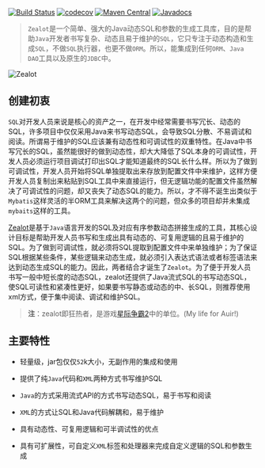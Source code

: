 [![Build Status](https://secure.travis-ci.org/blinkfox/zealot.svg)](https://travis-ci.org/blinkfox/zealot) [![codecov](https://codecov.io/gh/blinkfox/zealot/branch/master/graph/badge.svg)](https://codecov.io/gh/blinkfox/zealot) [![Maven Central](https://img.shields.io/maven-central/v/com.blinkfox/zealot.svg)](http://search.maven.org/#artifactdetails%7Ccom.blinkfox%7Czealot%7C1.1.6%7Cjar) [![Javadocs](http://www.javadoc.io/badge/com.blinkfox/zealot.svg)](http://www.javadoc.io/doc/com.blinkfox/zealot)

> `Zealot`是一个简单、强大的Java动态SQL和参数的生成工具库，目的是帮助`Java`开发者书写复杂、动态且易于维护的`SQL`，它只专注于动态构造和生成`SQL`，不做`SQL`执行器，也更不做`ORM`。所以，能集成到任何`ORM`、`Java DAO`工具以及原生的`JDBC`中。

![Zealot](http://i2.muimg.com/567571/faee17c016c47601.jpg)

## 创建初衷

`SQL`对开发人员来说是核心的资产之一，在开发中经常需要书写冗长、动态的SQL，许多项目中仅仅采用Java来书写动态SQL，会导致SQL分散、不易调试和阅读。所谓易于维护的SQL应该兼有动态性和可调试性的双重特性。在Java中书写冗长的SQL，虽然能很好的做到动态性，却大大降低了SQL本身的可调试性，开发人员必须运行项目调试打印出SQL才能知道最终的SQL长什么样。所以为了做到可调试性，开发人员开始将SQL单独提取出来存放到配置文件中来维护，这样方便开发人员复制出来粘贴到SQL工具中来直接运行，但无逻辑功能的配置文件虽然解决了可调试性的问题，却又丧失了动态SQL的能力。所以，才不得不诞生出类似于`Mybatis`这样灵活的半ORM工具来解决这两个的问题，但众多的项目却并未集成`mybaits`这样的工具。

[Zealot][1]是基于`Java`语言开发的SQL及对应有序参数动态拼接生成的工具，其核心设计目标是帮助开发人员书写和生成出具有动态的、可复用逻辑的且易于维护的SQL。为了做到可调试性，就必须将SQL提取到配置文件中来单独维护；为了保证SQL根据某些条件，某些逻辑来动态生成，就必须引入表达式语法或者标签语法来达到动态生成SQL的能力。因此，两者结合才诞生了`Zealot`。为了便于开发人员书写一般中短长度的动态SQL，zealot还提供了Java流式SQL的书写动态SQL，使SQL可读性和紧凑性更好，如果要书写静态或动态的中、长SQL，则推荐使用xml方式，便于集中阅读、调试和维护SQL。

> **注**：zealot即狂热者，是游戏[星际争霸2][2]中的单位。(My life for Auir!)

## 主要特性

- 轻量级，jar包仅仅`52`k大小，无副作用的集成和使用
- 提供了纯`Java`代码和`XML`两种方式书写维护SQL
- `Java`的方式采用流式API的方式书写动态SQL，易于书写和阅读
- `XML`的方式让SQL和Java代码解耦和，易于维护
- 具有动态性、可复用逻辑和可半调试性的优点
- 具有可扩展性，可自定义`XML`标签和处理器来完成自定义逻辑的SQL和参数生成

  [1]: https://github.com/blinkfox/zealot
  [2]: http://sc2.blizzard.cn/landing
